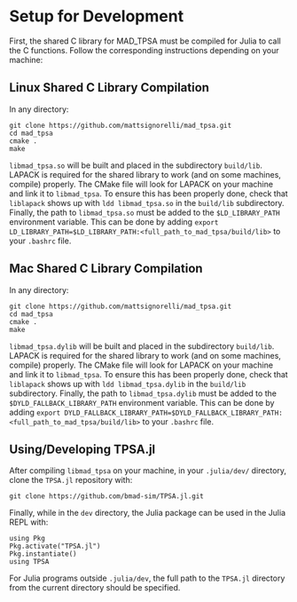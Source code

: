 # Setup for Development
First, the shared C library for MAD_TPSA must be compiled for Julia to call the C functions. Follow the corresponding instructions depending on your machine:
## Linux Shared C Library Compilation
In any directory:
```
git clone https://github.com/mattsignorelli/mad_tpsa.git
cd mad_tpsa
cmake .
make
```
```libmad_tpsa.so``` will be built and placed in the subdirectory ```build/lib```. LAPACK is required for the shared library to work (and on some machines, compile) properly. The CMake file will look for LAPACK on your machine and link it to ```libmad_tpsa```. To ensure this has been properly done, check that ```liblapack``` shows up with ```ldd libmad_tpsa.so``` in the ```build/lib``` subdirectory. Finally, the path to ```libmad_tpsa.so``` must be added to the ```$LD_LIBRARY_PATH``` environment variable. This can be done by adding ```export LD_LIBRARY_PATH=$LD_LIBRARY_PATH:<full_path_to_mad_tpsa/build/lib>``` to your ```.bashrc``` file.

## Mac Shared C Library Compilation
In any directory:
```
git clone https://github.com/mattsignorelli/mad_tpsa.git
cd mad_tpsa
cmake .
make
```
```libmad_tpsa.dylib``` will be built and placed in the subdirectory ```build/lib```. LAPACK is required for the shared library to work (and on some machines, compile) properly. The CMake file will look for LAPACK on your machine and link it to ```libmad_tpsa```. To ensure this has been properly done, check that ```liblapack``` shows up with ```ldd libmad_tpsa.dylib``` in the ```build/lib``` subdirectory. Finally, the path to ```libmad_tpsa.dylib``` must be added to the ```$DYLD_FALLBACK_LIBRARY_PATH``` environment variable. This can be done by adding ```export DYLD_FALLBACK_LIBRARY_PATH=$DYLD_FALLBACK_LIBRARY_PATH:<full_path_to_mad_tpsa/build/lib>``` to your ```.bashrc``` file.

## Using/Developing TPSA.jl
After compiling ```libmad_tpsa``` on your machine, in your ```.julia/dev/``` directory, clone the ```TPSA.jl``` repository with:
```
git clone https://github.com/bmad-sim/TPSA.jl.git
```
Finally, while in the ```dev``` directory, the Julia package can be used in the Julia REPL with:
```
using Pkg
Pkg.activate("TPSA.jl")
Pkg.instantiate()
using TPSA
```
For Julia programs outside ```.julia/dev```, the full path to the ```TPSA.jl``` directory from the current directory should be specified.